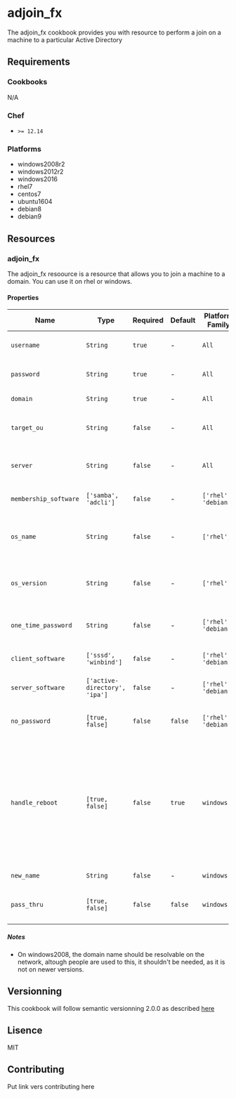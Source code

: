 # adjoin_fx
The adjoin_fx cookbook provides you with resource to perform a join on a machine to a particular Active Directory
## Requirements
### Cookbooks
N/A

### Chef
* `>= 12.14`

### Platforms
* windows2008r2
* windows2012r2
* windows2016
* rhel7
* centos7
* ubuntu1604
* debian8
* debian9

## Resources
### adjoin_fx
The adjoin_fx resoource is a resource that allows you to join a machine to a domain.
You can use it on rhel or windows.

#### Properties

| Name | Type | Required | Default | Platform Family | Description |
| ---- | ---- | -------- | ------- | --------------- | ----------- |
| `username` | `String` | `true` | - | `All` | Username used to join the machine |
| `password` | `String` | `true` | - | `All` | Password used to join the machine |
| `domain` | `String ` | `true` | - | `All` | Domain to Join |
| `target_ou` | `String` | `false` | - | `All` | OU in which the Server Object will reside |
| `server` | `String` | `false` | - | `All` | FQDN of specific DC to used for joining |
| `membership_software` | `['samba', 'adcli']` | `false` | - | `['rhel', 'debian']` | Membership software to use |
| `os_name` | `String` | `false` | - | `['rhel']` | String that will fill the os name attribute in the AD |
| `os_version` | `String` | `false` | - | `['rhel']` | String that will fill the os version attribute in the AD |
| `one_time_password` | `String` | `false` | - | `['rhel', 'debian']` | One time password to join the domain |
| `client_software` | `['sssd', 'winbind']` | `false` | - | `['rhel', 'debian']` | Client software to use |
| `server_software` | `['active-directory', 'ipa']` | `false` | - | `['rhel', 'debian']` | Type of AD you're joining |
| `no_password` | `[true, false]` | `false` | `false` | `['rhel', 'debian']` | Do not specify a password for joining |
| `handle_reboot` | `[true, false]` | `false` | `true` | `windows` | Reboots the server after joining the machine, be aware that it won't handle launching chef after the reboot you will have to handle that yourself |
| `new_name` | `String` | `false` | - | `windows` | New server name |
| `pass_thru` | `[true, false]` | `false` | `false` | `windows` | Adds Pass-Thru option to joining command |

##### Notes

* On windows2008, the domain name should be resolvable on the network, altough people are used to this, it shouldn't be needed, as it is not on newer versions.

## Versionning
This cookbook will follow semantic versionning 2.0.0 as described [here](https://semver.org/)

## Lisence
MIT

## Contributing
Put link vers contributing here
